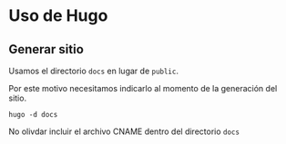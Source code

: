 # Uso de Hugo

## Generar sitio

Usamos el directorio `docs` en lugar de `public`.

Por este motivo necesitamos indicarlo al momento de la generación del sitio.

```
hugo -d docs
```

No olivdar incluir el archivo CNAME dentro del directorio `docs`
